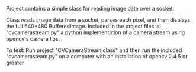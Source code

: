 Project contains a simple class for reading image data over a socket.

Class reads image data from a socket, parses each pixel, and then displays the 
full 640*480 BufferedImage.
Included in the project files is "cvcamerastream.py" a python implementation of 
a camera stream using opencv's camera libs.

To test:
Run project "CVCameraStream.class" and then run the included "cvcamerasteam.py" 
on a computer with an installation of opencv 2.4.5 or greater
